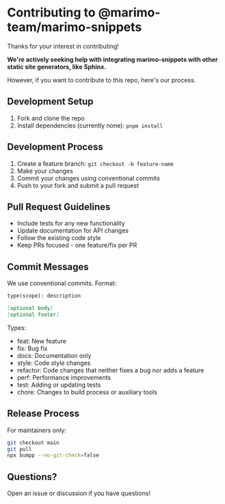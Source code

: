 # Contributing to @marimo-team/marimo-snippets

Thanks for your interest in contributing!

**We're actively seeking help with integrating marimo-snippets with other
static site generators, like Sphinx.**

However, if you want to contribute to this repo, here's our process.

## Development Setup

1. Fork and clone the repo
2. Install dependencies (currently none): `pnpm install`

## Development Process

1. Create a feature branch: `git checkout -b feature-name`
2. Make your changes
3. Commit your changes using conventional commits
4. Push to your fork and submit a pull request

## Pull Request Guidelines

- Include tests for any new functionality
- Update documentation for API changes
- Follow the existing code style
- Keep PRs focused - one feature/fix per PR

## Commit Messages

We use conventional commits. Format:

```markdown
type(scope): description

[optional body]
[optional footer]
```

Types:

- feat: New feature
- fix: Bug fix
- docs: Documentation only
- style: Code style changes
- refactor: Code changes that neither fixes a bug nor adds a feature
- perf: Performance improvements
- test: Adding or updating tests
- chore: Changes to build process or auxiliary tools

## Release Process

For maintainers only:

```bash
git checkout main
git pull
npx bumpp --no-git-check=false
```

## Questions?

Open an issue or discussion if you have questions!
